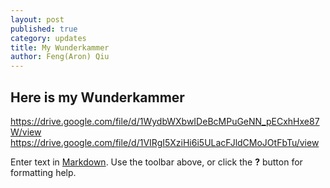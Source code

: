 ```yaml
---
layout: post
published: true
category: updates
title: My Wunderkammer
author: Feng(Aron) Qiu
---
```

## Here is my Wunderkammer 
https://drive.google.com/file/d/1WydbWXbwIDeBcMPuGeNN_pECxhHxe87W/view
https://drive.google.com/file/d/1VIRgI5XziHi6i5ULacFJldCMoJOtFbTu/view

Enter text in [Markdown](http://daringfireball.net/projects/markdown/). Use the toolbar above, or click the **?** button for formatting help.
